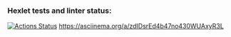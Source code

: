 ### Hexlet tests and linter status:
[![Actions Status](https://github.com/AstakhovIvan24/python-project-49/workflows/hexlet-check/badge.svg)](https://github.com/AstakhovIvan24/python-project-49/actions)
https://asciinema.org/a/zdIDsrEd4b47no430WUAxyR3L
